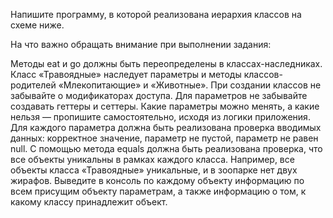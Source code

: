 Напишите программу, в которой реализована иерархия классов на схеме ниже.



На что важно обращать внимание при выполнении задания:

Методы eat и go должны быть переопределены в классах-наследниках.
Класс «Травоядные» наследует параметры и методы классов-родителей «Млекопитающие» и «Животные».
При создании классов не забывайте о модификаторах доступа.
Для параметров не забывайте создавать геттеры и сеттеры. Какие параметры можно менять, а какие нельзя — пропишите самостоятельно, исходя из логики приложения.
Для каждого параметра должна быть реализована проверка вводимых данных:
корректное значение,
параметр не пустой,
параметр не равен null.
С помощью метода equals должна быть реализована проверка, что все объекты уникальны в рамках каждого класса. Например, все объекты класса «Травоядные» уникальные, и в зоопарке нет двух жирафов.
Выведите в консоль по каждому объекту информацию по всем присущим объекту параметрам, а также информацию о том, к какому классу принадлежит объект.